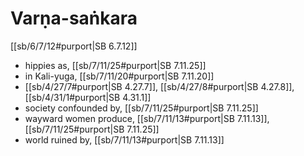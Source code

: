 # Varṇa-saṅkara

[[sb/6/7/12#purport|SB 6.7.12]]

* hippies as, [[sb/7/11/25#purport|SB 7.11.25]]
* in Kali-yuga, [[sb/7/11/20#purport|SB 7.11.20]]
*  [[sb/4/27/7#purport|SB 4.27.7]], [[sb/4/27/8#purport|SB 4.27.8]], [[sb/4/31/1#purport|SB 4.31.1]]
* society confounded by, [[sb/7/11/25#purport|SB 7.11.25]]
* wayward women produce, [[sb/7/11/13#purport|SB 7.11.13]], [[sb/7/11/25#purport|SB 7.11.25]]
* world ruined by, [[sb/7/11/13#purport|SB 7.11.13]]
